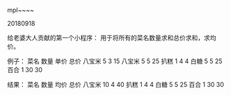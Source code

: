 mpl~~~~

20180918

给老婆大人贡献的第一个小程序：
用于将所有的菜名数量求和总价求和，求均价。

例子：
菜名	数量	单价	总价
八宝米	5	3	15
八宝米	5	5	25
扒糕	1	4	4
白糖	5	5	25
百合	1	30	30

结果：
菜名	数量	均价	总价
八宝米	10	4	40
扒糕	1	4	4
白糖	5	5	25
百合	1	30	30